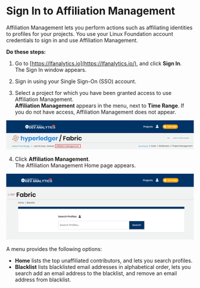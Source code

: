 # Sign In to Affiliation Management

Affiliation Management lets you perform actions such as affiliating identities to profiles for your projects. You use your Linux Foundation account credentials to sign in and use Affiliation Management.

**Do these steps:**

1. Go to [https://lfanalytics.io](https://lfanalytics.io/), and click **Sign In**.  
The Sign In window appears.

2. Sign in using your Single Sign-On \(SSO\) account.

3. Select a project for which you have been granted access to use Affiliation Management.  
**Affiliation Management** appears in the menu, next to **Time Range**. If you do not have access, Affiliation Management does not appear.

![](../../../.gitbook/assets/affiliation-management.png)

4. Click **Affiliation Management**.  
The Affiliation Management Home page appears.

![](../../../.gitbook/assets/affiliation-management-home-page.png)

A menu provides the following options:

* **Home** lists the top unaffiliated contributors, and lets you search profiles.
* **Blacklist** lists blacklisted email addresses in alphabetical order, lets you search add an email address to the blacklist, and remove an email address from blacklist.

